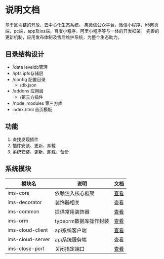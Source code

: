 # 说明文档

基于区块链的开放、去中心化生态系统。
集微信公众平台，微信小程序，h5网页端，pc端，app及ios端，百度小程序，阿里小程序等与一体的开发框架。
完善的更新机制，应用发布体制及售后维护系统，为整个生态助力。

## 目录结构设计

* /data leveldb管理
* /ipfs ipfs存储层
* /config 配置目录
    * /db.json
* /addons 应用层
    * /第三方插件
* /node_modules 第三方库
* index.html 首页模板

## 功能
1. 查找发现插件
2. 插件安装、更新、卸载
3. 系统安装、更新、卸载、备份


## 系统模块

| 模块名              | 说明             | 文档                                |
|------------------|----------------|-----------------------------------|
| ims-core         | 依赖注入核心框架       | [查看](./packages/ims-core)         |
| ims-decorator    | 装饰器相关          | [查看](./packages/ims-decorator)    |
| ims-common       | 提供常用装饰器        | [查看](./packages/ims-common)       |
| ims-orm          | typeorm数据库操作封装 | [查看](./packages/ims-orm)          |
| ims-cloud-client | api系统客户端       | [查看](./packages/ims-cloud-client) |
| ims-cloud-server | api系统服务端       | [查看](./packages/ims-cloud-server) |
| ims-close-port   | 关闭指定端口         | [查看](./packages/ims-close-port)   |
